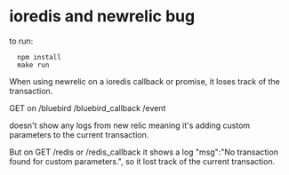 # ioredis and newrelic bug

to run:
```
  npm install
  make run
```

When using newrelic on a ioredis callback or promise,
it loses track of the transaction.

GET on /bluebird /bluebird_callback /event

doesn't show any logs from new relic meaning it's adding custom parameters
to the current transaction.

But on GET /redis or /redis_callback
it shows a log "msg":"No transaction found for custom parameters.",
so it lost track of the current transaction.
